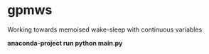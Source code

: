 # gpmws
Working towards memoised wake-sleep with continuous variables

__anaconda-project run python main.py__
